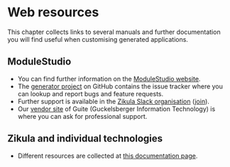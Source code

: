 # Web resources

This chapter collects links to several manuals and further documentation you will find useful when customising generated applications.

## ModuleStudio

* You can find further information on the [ModuleStudio website](https://modulestudio.de/en).
* The [generator project](https://github.com/Guite/MostGenerator) on GitHub contains the issue tracker where you can lookup and report bugs and feature requests.
* Further support is available in the [Zikula Slack organisation](https://zikula.slack.com/) ([join](http://joinslack.zikula.de/)).
* Our [vendor site](http://guite.de/en) of Guite (Guckelsberger Information Technology) is where you can ask for professional support.

## Zikula and individual technologies

* Different resources are collected at [this documentation page](https://zikula.de/en/documentation.html).
